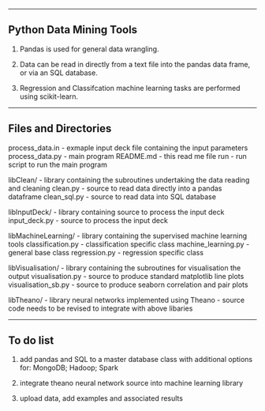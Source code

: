----------------------------------------------------------
Python Data Mining Tools
----------------------------------------------------------

1) Pandas is used for general data wrangling.

2) Data can be read in directly from a text file into the pandas data frame, or via an SQL database.

3) Regression and Classifcation machine learning tasks are performed using scikit-learn.

----------------------------------------------------------
Files and Directories
----------------------------------------------------------

process_data.in			- exmaple input deck file containing the input parameters
process_data.py			- main program
README.md			- this read me file
run				- run script to run the main program

libClean/			- library containing the subroutines undertaking the data reading and cleaning
	clean.py		- source to read data directly into a pandas dataframe
	clean_sql.py		- source to read data into SQL database

libInputDeck/			- library containing source to process the input deck
	input_deck.py		- source to process the input deck

libMachineLearning/		- library containing the supervised machine learning tools
	classification.py	- classification specific class
	machine_learning.py	- general base class
	regression.py		- regression specific class

libVisualisation/		- library containing the subroutines for visualisation the output
	visualisation.py	- source to produce standard matplotlib line plots
	visualisation_sb.py	- source to produce seaborn correlation and pair plots

libTheano/			- library neural networks implemented using Theano
				- source code needs to be revised to integrate with above libaries

----------------------------------------------------------
To do list
----------------------------------------------------------

1) add pandas and SQL to a master database class with additional options for: MongoDB; Hadoop; Spark

2) integrate theano neural network source into machine learning library

3) upload data, add examples and associated results
